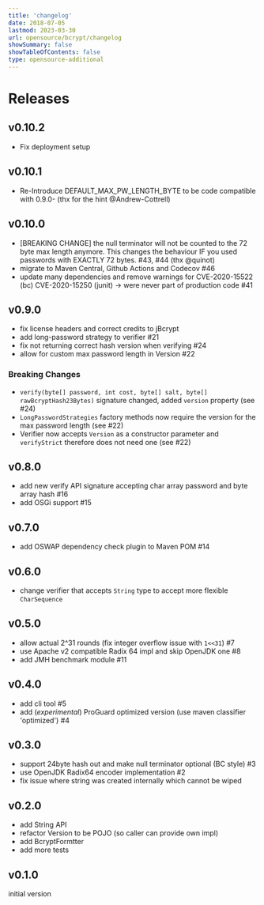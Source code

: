 ```yaml
---
title: 'changelog'
date: 2018-07-05
lastmod: 2023-03-30
url: opensource/bcrypt/changelog
showSummary: false
showTableOfContents: false
type: opensource-additional
---
```

# Releases

## v0.10.2

* Fix deployment setup

## v0.10.1

* Re-Introduce DEFAULT_MAX_PW_LENGTH_BYTE to be code compatible with 0.9.0- (thx for the hint @Andrew-Cottrell)

## v0.10.0

* [BREAKING CHANGE] the null terminator will not be counted to the 72 byte max length anymore. This changes the behaviour IF you used passwords with EXACTLY 72 bytes. #43, #44 (thx @quinot)
* migrate to Maven Central, Github Actions and Codecov #46
* update many dependencies and remove warnings for CVE-2020-15522 (bc) CVE-2020-15250 (junit) -> were never part of production code #41


## v0.9.0
* fix license headers and correct credits to jBcrypt
* add long-password strategy to verifier #21
* fix not returning correct hash version when verifying #24
* allow for custom max password length in Version #22

### Breaking Changes

* `verify(byte[] password, int cost, byte[] salt, byte[] rawBcryptHash23Bytes)` signature changed, added `version` property (see #24)
* `LongPasswordStrategies` factory methods now require the version for the max password length (see #22)
* Verifier now accepts `Version` as a constructor parameter and `verifyStrict` therefore does not need one (see #22)

## v0.8.0

* add new verify API signature accepting char array password and byte array hash #16
* add OSGi support #15

## v0.7.0

* add OSWAP dependency check plugin to Maven POM #14

## v0.6.0

* change verifier that accepts `String` type to accept more flexible `CharSequence`

## v0.5.0

* allow actual 2^31 rounds (fix integer overflow issue with `1<<31`) #7
* use Apache v2 compatible Radix 64 impl and skip OpenJDK one #8
* add JMH benchmark module #11

## v0.4.0

* add cli tool #5
* add (_experimental_) ProGuard optimized version (use maven classifier 'optimized') #4

## v0.3.0

* support 24byte hash out and make null terminator optional (BC style) #3
* use OpenJDK Radix64 encoder implementation #2
* fix issue where string was created internally which cannot be wiped

## v0.2.0

* add String API
* refactor Version to be POJO (so caller can provide own impl)
* add BcryptFormtter
* add more tests

## v0.1.0

initial version
